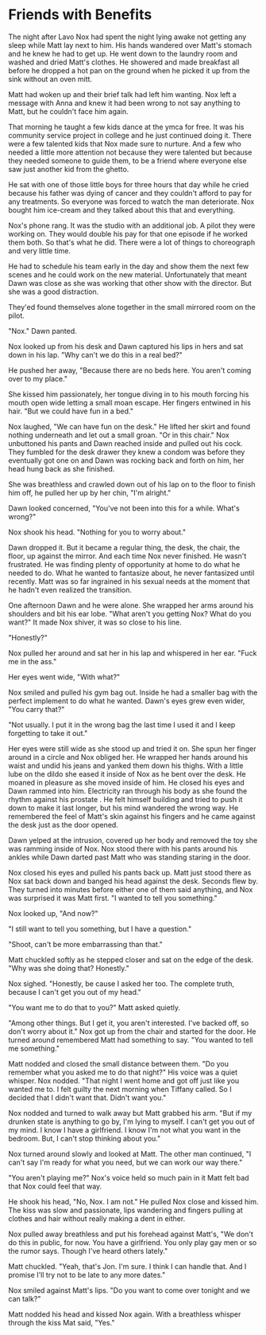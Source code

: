 # Friends with Benefits

The night after Lavo Nox had spent the night lying awake not getting any sleep while Matt lay next to him.  His hands wandered over Matt's stomach and he knew he had to get up.  He went down to the laundry room and washed and dried Matt's clothes.  He showered and made breakfast all before he dropped a hot pan on the ground when he picked it up from the sink without an oven mitt.  

Matt had woken up and their brief talk had left him wanting.  Nox left a message with Anna and knew it had been wrong to not say anything to Matt, but he couldn't face him again.  

That morning he taught a few kids dance at the ymca for free.  It was his community service project in college and he just continued doing it.  There were a few talented kids that Nox made sure to nurture.  And a few who needed a little more attention not because they were talented but because they needed someone to guide them, to be a friend where everyone else saw just another kid from the ghetto.  

He sat with one of those little boys for three hours that day while he cried because his father was dying of cancer and they couldn't afford to pay for any treatments.  So everyone was forced to watch the man deteriorate.  Nox bought him ice-cream and they talked about this that and everything.

Nox's phone rang.  It was the studio with an additional job.  A pilot they were working on.  They would double his pay for that one episode if he worked them both.  So that's what he did.  There were a lot of things to choreograph and very little time.

He had to schedule his team early in the day and show them the next few scenes and he could work on the new material.  Unfortunately that meant Dawn was close as she was working that other show with the director.  But she was a good distraction.

They'ed found themselves alone together in the small mirrored room on the pilot.  

"Nox."  Dawn panted.

Nox looked up from his desk and Dawn captured his lips in hers and sat down in his lap.  "Why can't we do this in a real bed?"

He pushed her away, "Because there are no beds here.  You aren't coming over to my place."

She kissed him passionately, her tongue diving in to his mouth forcing his mouth open wide letting a small moan escape.  Her fingers entwined in his hair.  "But we could have fun in a bed."

Nox laughed, "We can have fun on the desk."  He lifted her skirt and found nothing underneath and let out a small groan.  "Or in this chair."  Nox unbuttoned his pants and Dawn reached inside and pulled out his cock.  They fumbled for the desk drawer they knew a condom was before they eventually got one on and Dawn was rocking back and forth on him, her head hung back as she finished.

She was breathless and crawled down out of his lap on to the floor to finish him off, he pulled her up by her chin, "I'm alright."

Dawn looked concerned, "You've not been into this for a while.  What's wrong?"

Nox shook his head.  "Nothing for you to worry about."

Dawn dropped it.  But it became a regular thing, the desk, the chair, the floor, up against the mirror.  And each time Nox never finished.  He wasn't frustrated.  He was finding plenty of opportunity at home to do what he needed to do.  What he wanted to fantasize about, he never fantasized until recently.  Matt was so far ingrained in his sexual needs at the moment that he hadn't even realized the transition.

One afternoon Dawn and he were alone.  She wrapped her arms around his shoulders and bit his ear lobe.  "What aren't you getting Nox?  What do you want?"  It made Nox shiver, it was so close to his line.

"Honestly?"

Nox pulled her around and sat her in his lap and whispered in her ear.  "Fuck me in the ass."

Her eyes went wide, "With what?"

Nox smiled and pulled his gym bag out. Inside he had a smaller bag with the perfect implement to do what he wanted.  Dawn's eyes grew even wider, "You carry that?"

"Not usually.  I put it in the wrong bag the last time I used it and I keep forgetting to take it out."

Her eyes were still wide as she stood up and tried it on.  She spun her finger around in a circle and Nox obliged her.  He wrapped her hands around his waist and undid his jeans and yanked them down his thighs.  With a little lube on the dildo she eased it inside of Nox as he bent over the desk.  He moaned in pleasure as she moved inside of him.  He closed his eyes and Dawn rammed into him.  Electricity ran through his body as she found the rhythm against his prostate .  He felt himself building and tried to push it down to make it last longer, but his mind wandered the wrong way.  He remembered the feel of Matt's skin against his fingers and he came against the desk just as the door opened. 

Dawn yelped at the intrusion, covered up her body and  removed the toy she was ramming inside of Nox.  Nox stood there with his pants around his ankles while Dawn darted past Matt who was standing staring in the door.

Nox closed his eyes and pulled his pants back up.  Matt just stood there as Nox sat back down and banged his head against the desk.   Seconds flew by.  They turned into minutes before either one of them said anything, and Nox was surprised it was Matt first.  "I wanted to tell you something."

Nox looked up, "And now?"

"I still want to tell you something, but I have a question."

"Shoot, can't be more embarrassing than that."

Matt chuckled softly as he stepped closer and sat on the edge of the desk.  "Why was she doing that?  Honestly."

Nox sighed.  "Honestly, be cause I asked her too.  The complete truth, because I can't get you out of my head."

"You want me to do that to you?"  Matt asked quietly.

"Among other things.  But I get it, you aren't interested.  I've backed off, so don't worry about it."  Nox got up from the chair and started for the door.  He turned around remembered Matt had something to say.  "You wanted to tell me something."

Matt nodded and closed the small distance between them.  "Do you remember what you asked me to do that night?"  His voice was a quiet whisper. Nox nodded.  "That night I went home and got off just like you wanted me to.  I felt guilty the next morning when Tiffany called.  So I decided that I didn't want that.  Didn't want you."

Nox nodded and turned to walk away but Matt grabbed his arm.  "But if my drunken state is anything to go by, I'm lying to myself.  I can't get you out of my mind.  I know I have a girlfriend.  I know I'm not what you want in the bedroom.  But, I can't stop thinking about you."

Nox turned around slowly and looked at Matt.  The other man continued, "I can't say I'm ready for what you need, but we can work our way there."
 
"You aren't playing me?"  Nox's voice held so much pain in it Matt felt bad that Nox could feel that way.

He shook his head, "No, Nox.  I am not."  He pulled Nox close and kissed him.  The kiss was slow and passionate, lips wandering and fingers pulling at clothes and hair without really making a dent in either.

Nox pulled away breathless and put his forehead against Matt's, "We don't do this in public, for now.  You have a girlfriend.  You only play gay men or so the rumor says.  Though I've heard others lately."

Matt chuckled.  "Yeah, that's Jon. I'm sure. I think I can handle that.  And I promise I'll try not to be late to any more dates."

Nox smiled against Matt's lips.  "Do you want to come over tonight and we can talk?"

Matt nodded his head and kissed Nox again.  With a breathless whisper through the kiss Mat said, "Yes."